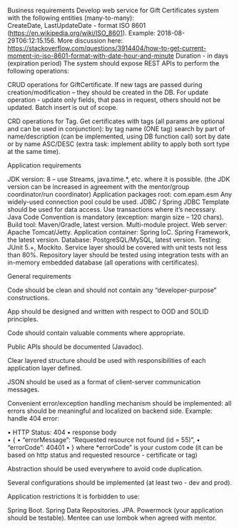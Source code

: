 Business requirements
Develop web service for Gift Certificates system with the following entities (many-to-many): \
CreateDate, LastUpdateDate - format ISO 8601 (https://en.wikipedia.org/wiki/ISO_8601).
 Example: 2018-08-29T06:12:15.156. More discussion here: https://stackoverflow.com/questions/3914404/how-to-get-current-moment-in-iso-8601-format-with-date-hour-and-minute
Duration - in days (expiration period)
The system should expose REST APIs to perform the following operations:

CRUD operations for GiftCertificate.
 If new tags are passed during creation/modification – they should be created in the DB.
 For update operation - update only fields, that pass in request, others should not be updated. Batch insert is out of scope.

CRD operations for Tag.
Get certificates with tags (all params are optional and can be used in conjunction):
by tag name (ONE tag)
search by part of name/description (can be implemented, using DB function call)
sort by date or by name ASC/DESC (extra task: implement ability to apply both sort type at the same time).

Application requirements

JDK version: 8 – use Streams, java.time.*, etc. where it is possible. (the JDK version can be increased in agreement with the mentor/group coordinator/run coordinator)
Application packages root: com.epam.esm
Any widely-used connection pool could be used.
JDBC / Spring JDBC Template should be used for data access.
Use transactions where it’s necessary.
Java Code Convention is mandatory (exception: margin size – 120 chars).
Build tool: Maven/Gradle, latest version. Multi-module project.
Web server: Apache Tomcat/Jetty.
Application container: Spring IoC. Spring Framework, the latest version.
Database: PostgreSQL/MySQL, latest version.
Testing: JUnit 5.+, Mockito.
Service layer should be covered with unit tests not less than 80%.
Repository layer should be tested using integration tests with an in-memory embedded database (all operations with certificates).

General requirements

Code should be clean and should not contain any “developer-purpose” constructions.

App should be designed and written with respect to OOD and SOLID principles.

Code should contain valuable comments where appropriate.

Public APIs should be documented (Javadoc).

Clear layered structure should be used with responsibilities of each application layer defined.

JSON should be used as a format of client-server communication messages.

Convenient error/exception handling mechanism should be implemented: all errors should be meaningful and localized on backend side. Example: handle 404 error:

 • HTTP Status: 404
 • response body    
 • {
 • “errorMessage”: “Requested resource not found (id = 55)”,
 • “errorCode”: 40401
 • }
where *errorCode” is your custom code (it can be based on http status and requested resource - certificate or tag)

Abstraction should be used everywhere to avoid code duplication.

Several configurations should be implemented (at least two - dev and prod).

Application restrictions
It is forbidden to use:

Spring Boot.
Spring Data Repositories.
JPA.
Powermock (your application should be testable).
Mentee can use lombok when agreed with mentor.
